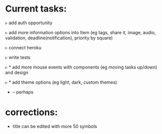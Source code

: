  
# Current tasks:

▹ add auth opportunity

▹ add more information options into Item (eg tags, share it, image, audio, validation, deadline(notification), priority by square)

▹ connect heroku

▹ write tests

▹ * add more mouse events with components (eg moving tasks up/down) and design

▹ * add theme options (eg light, dark, custom themes)


* – perhaps

# corrections:

- title can be edited with more 50 symbols